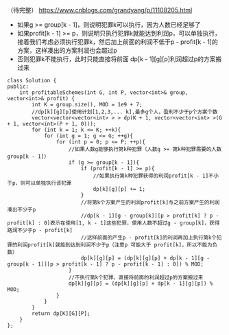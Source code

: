 
（待完整）
https://www.cnblogs.com/grandyang/p/11108205.html

* 如果g >= group[k - 1]，则说明犯罪k可以执行，因为人数已经足够了
* 如果profit[k - 1] >= p，则说明只执行犯罪k就能达到利润p，可以单独执行，接着我们考虑必须执行犯罪k，然后加上前面的利润不低于p - profit[k - 1]的方案，这样凑出的方案利润也会超过p
* 否则犯罪k不能执行，此时只能直接将前面 dp[k - 1][g][p]利润超过p的方案搬过来

```
class Solution {
public:
    int profitableSchemes(int G, int P, vector<int>& group, vector<int>& profit) {
        int K = group.size(), MOD = 1e9 + 7;
        //dp[k][g][p]使用计划[1,2,3,... k],最多g个人，盈利不少于p个方案个数
        vector<vector<vector<int> > > dp(K + 1, vector<vector<int> >(G + 1, vector<int>(P + 1, 0)));
        for (int k = 1; k <= K; ++k){
            for (int g = 1; g <= G; ++g){
                for (int p = 0; p <= P; ++p){
                    //如果人数g能够执行第k种犯罪（人数g >= 第k种犯罪需要的人数group[k - 1]）
                    if (g >= group[k - 1]){
                        if (profit[k - 1] >= p){
                            //如果执行第k种犯罪获得的利润profit[k - 1]不小于p，则可以单独执行该犯罪
                            dp[k][g][p] += 1;
                        }
                        //将第k个方案产生的利润profit[k]与之前方案产生的利润凑出不少于p
                        //dp[k - 1][g - group[k]][p > profit[k] ? p - profit[k] : 0]表示在使用[1, k - 1]这些犯罪，使用人数不超过g - group[k]，获得路润不少于p - profit[k]
                        //这样前面的产生p - profit[k]的利润再加上执行第k个犯罪的利润profit[k]就能到达到利润不少于p（注意p 可能大于 profit[k]，所以不能为负数）
                        dp[k][g][p] = (dp[k][g][p] + dp[k - 1][g - group[k - 1]][p > profit[k - 1] ? p - profit[k - 1] : 0]) % MOD;
                    }
                    //不执行第k个犯罪，直接将前面的利润超过p的方案搬过来
                    dp[k][g][p] = (dp[k][g][p] + dp[k - 1][g][p]) % MOD;
                }
            }
        }
        return dp[K][G][P];
    }
};

```
